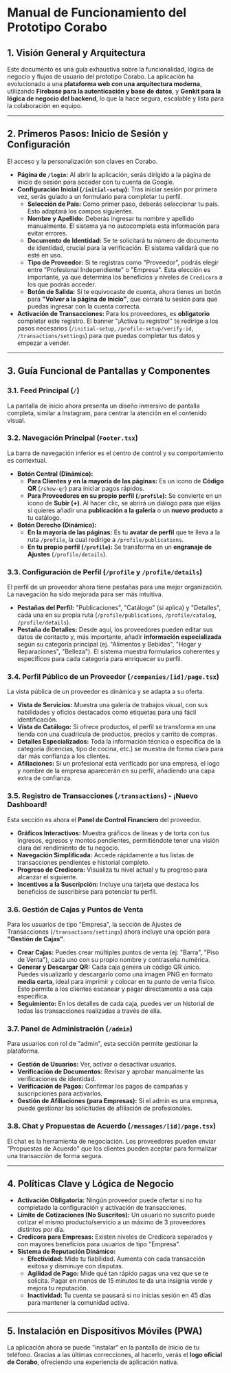 # Manual de Funcionamiento del Prototipo Corabo

## 1. Visión General y Arquitectura

Este documento es una guía exhaustiva sobre la funcionalidad, lógica de negocio y flujos de usuario del prototipo Corabo. La aplicación ha evolucionado a una **plataforma web con una arquitectura moderna**, utilizando **Firebase para la autenticación y base de datos**, y **Genkit para la lógica de negocio del backend**, lo que la hace segura, escalable y lista para la colaboración en equipo.

---

## 2. Primeros Pasos: Inicio de Sesión y Configuración

El acceso y la personalización son claves en Corabo.

-   **Página de `/login`:** Al abrir la aplicación, serás dirigido a la página de inicio de sesión para acceder con tu cuenta de Google.
-   **Configuración Inicial (`/initial-setup`):** Tras iniciar sesión por primera vez, serás guiado a un formulario para completar tu perfil.
    -   **Selección de País:** Como primer paso, deberás seleccionar tu país. Esto adaptará los campos siguientes.
    -   **Nombre y Apellido:** Deberás ingresar tu nombre y apellido manualmente. El sistema ya no autocompleta esta información para evitar errores.
    -   **Documento de Identidad:** Se te solicitará tu número de documento de identidad, crucial para la verificación. El sistema validará que no esté en uso.
    -   **Tipo de Proveedor:** Si te registras como "Proveedor", podrás elegir entre "Profesional Independiente" o "Empresa". Esta elección es importante, ya que determina los beneficios y niveles de `Credicora` a los que podrás acceder.
    -   **Botón de Salida:** Si te equivocaste de cuenta, ahora tienes un botón para **"Volver a la página de inicio"**, que cerrará tu sesión para que puedas ingresar con la cuenta correcta.
-   **Activación de Transacciones:** Para los proveedores, es **obligatorio** completar este registro. El banner "¡Activa tu registro!" te redirige a los pasos necesarios (`/initial-setup`, `/profile-setup/verify-id`, `/transactions/settings`) para que puedas completar tus datos y empezar a vender.

---

## 3. Guía Funcional de Pantallas y Componentes

### 3.1. Feed Principal (`/`)
La pantalla de inicio ahora presenta un diseño inmersivo de pantalla completa, similar a Instagram, para centrar la atención en el contenido visual.

### 3.2. Navegación Principal (`Footer.tsx`)
La barra de navegación inferior es el centro de control y su comportamiento es contextual.

-   **Botón Central (Dinámico):**
    -   **Para Clientes y en la mayoría de las páginas:** Es un icono de **Código QR** (`/show-qr`) para iniciar pagos rápidos.
    -   **Para Proveedores en su propio perfil (`/profile`):** Se convierte en un icono de **Subir (+)**. Al hacer clic, se abrirá un diálogo para que elijas si quieres añadir una **publicación a la galería** o un **nuevo producto** a tu catálogo.
-   **Botón Derecho (Dinámico):**
    -   **En la mayoría de las páginas:** Es tu **avatar de perfil** que te lleva a la ruta `/profile`, la cual redirige a `/profile/publications`.
    -   **En tu propio perfil (`/profile`):** Se transforma en un **engranaje de Ajustes** (`/profile/details`).

### 3.3. Configuración de Perfil (`/profile` y `/profile/details`)
El perfil de un proveedor ahora tiene pestañas para una mejor organización. La navegación ha sido mejorada para ser más intuitiva.

-   **Pestañas del Perfil:** "Publicaciones", "Catálogo" (si aplica) y "Detalles", cada una en su propia ruta (`/profile/publications`, `/profile/catalog`, `/profile/details`).
-   **Pestaña de Detalles:** Desde aquí, los proveedores pueden editar sus datos de contacto y, más importante, añadir **información especializada** según su categoría principal (ej. "Alimentos y Bebidas", "Hogar y Reparaciones", "Belleza"). El sistema muestra formularios coherentes y específicos para cada categoría para enriquecer su perfil.

### 3.4. Perfil Público de un Proveedor (`/companies/[id]/page.tsx`)
La vista pública de un proveedor es dinámica y se adapta a su oferta.

-   **Vista de Servicios:** Muestra una galería de trabajos visual, con sus habilidades y oficios destacados como etiquetas para una fácil identificación.
-   **Vista de Catálogo:** Si ofrece productos, el perfil se transforma en una tienda con una cuadrícula de productos, precios y carrito de compras.
-   **Detalles Especializados:** Toda la información técnica o específica de la categoría (licencias, tipo de cocina, etc.) se muestra de forma clara para dar más confianza a los clientes.
-   **Afiliaciones:** Si un profesional está verificado por una empresa, el logo y nombre de la empresa aparecerán en su perfil, añadiendo una capa extra de confianza.

### 3.5. Registro de Transacciones (`/transactions`) - ¡Nuevo Dashboard!
Esta sección es ahora el **Panel de Control Financiero** del proveedor.
-   **Gráficos Interactivos:** Muestra gráficos de líneas y de torta con tus ingresos, egresos y montos pendientes, permitiéndote tener una visión clara del rendimiento de tu negocio.
-   **Navegación Simplificada:** Accede rápidamente a tus listas de transacciones pendientes e historial completo.
-   **Progreso de Credicora:** Visualiza tu nivel actual y tu progreso para alcanzar el siguiente.
-   **Incentivos a la Suscripción:** Incluye una tarjeta que destaca los beneficios de suscribirse para potenciar tu perfil.

### 3.6. Gestión de Cajas y Puntos de Venta
Para los usuarios de tipo "Empresa", la sección de Ajustes de Transacciones (`/transactions/settings`) ahora incluye una opción para **"Gestión de Cajas"**.
-   **Crear Cajas:** Puedes crear múltiples puntos de venta (ej: "Barra", "Piso de Venta"), cada uno con su propio nombre y contraseña numérica.
-   **Generar y Descargar QR:** Cada caja genera un código QR único. Puedes visualizarlo y descargarlo como una imagen PNG en formato **media carta**, ideal para imprimir y colocar en tu punto de venta físico. Esto permite a los clientes escanear y pagar directamente a esa caja específica.
-   **Seguimiento:** En los detalles de cada caja, puedes ver un historial de todas las transacciones realizadas a través de ella.

### 3.7. Panel de Administración (`/admin`)
Para usuarios con rol de "admin", esta sección permite gestionar la plataforma.
-   **Gestión de Usuarios:** Ver, activar o desactivar usuarios.
-   **Verificación de Documentos:** Revisar y aprobar manualmente las verificaciones de identidad.
-   **Verificación de Pagos:** Confirmar los pagos de campañas y suscripciones para activarlos.
-   **Gestión de Afiliaciones (para Empresas):** Si el admin es una empresa, puede gestionar las solicitudes de afiliación de profesionales.

### 3.8. Chat y Propuestas de Acuerdo (`/messages/[id]/page.tsx`)
El chat es la herramienta de negociación. Los proveedores pueden enviar "Propuestas de Acuerdo" que los clientes pueden aceptar para formalizar una transacción de forma segura.

---

## 4. Políticas Clave y Lógica de Negocio

-   **Activación Obligatoria:** Ningún proveedor puede ofertar si no ha completado la configuración y activación de transacciones.
-   **Límite de Cotizaciones (No Suscritos):** Un usuario no suscrito puede cotizar el mismo producto/servicio a un máximo de 3 proveedores distintos por día.
-   **Credicora para Empresas:** Existen niveles de Credicora separados y con mayores beneficios para usuarios de tipo "Empresa".
-   **Sistema de Reputación Dinámico:**
    -   **Efectividad:** Mide tu fiabilidad. Aumenta con cada transacción exitosa y disminuye con disputas.
    -   **Agilidad de Pago:** Mide qué tan rápido pagas una vez que se te solicita. Pagar en menos de 15 minutos te da una insignia verde y mejora tu reputación.
    -   **Inactividad:** Tu cuenta se pausará si no inicias sesión en 45 días para mantener la comunidad activa.

---

## 5. Instalación en Dispositivos Móviles (PWA)

La aplicación ahora se puede "instalar" en la pantalla de inicio de tu teléfono. Gracias a las últimas correcciones, al hacerlo, verás el **logo oficial de Corabo**, ofreciendo una experiencia de aplicación nativa.
